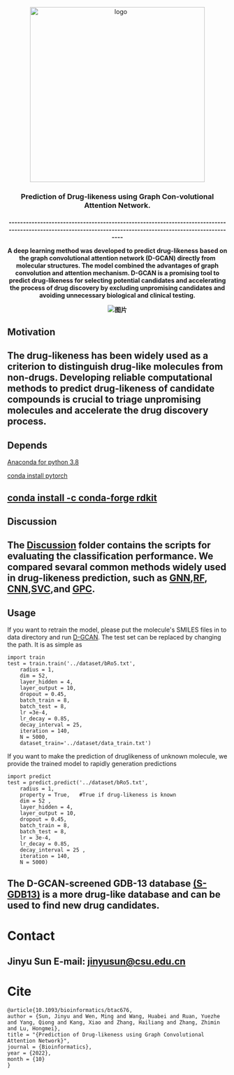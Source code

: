 <p align="center"><img src="https://user-images.githubusercontent.com/62410732/165705895-77c97081-7df2-402d-8199-29d1c33027d2.png" alt="logo" width="400px" /></p>
<h3 align="center">
<p> Prediction of Drug-likeness using Graph Con-volutional Attention Network.<br></h3>
<h4 align="center">
------------------------------------------------------------------------------------------------------------------------------------------------------------


A deep learning method was developed to predict **d**rug-likeness based on the **g**raph **c**onvolutional **a**ttention **n**etwork (D-GCAN) directly from molecular structures. The model combined the advantages of graph convolution and attention mechanism. D-GCAN is a promising tool to predict drug-likeness for selecting potential candidates and accelerating the process of drug discovery by excluding unpromising candidates and avoiding unnecessary biological and clinical testing. 



![图片](https://user-images.githubusercontent.com/62410732/143736741-05e00f97-b01c-4130-8faa-562b51c0a4b4.png)


## Motivation


The drug-likeness has been widely used as a criterion to distinguish drug-like molecules from non-drugs. Developing reliable computational methods to predict drug-likeness of candidate compounds is crucial to triage unpromising molecules and accelerate the drug discovery process.
------------------------------------------------------------------------------------------------------------------------------------------------------------

    
## Depends



[Anaconda for python 3.8](https://www.python.org/)

[conda install pytorch](https://pytorch.org/)

[conda install -c conda-forge rdkit](https://rdkit.org/)
------------------------------------------------------------------------------------------------------------------------------------------------------------

    
## Discussion



The [Discussion](https://github.com/JinYSun/D-GCAN/tree/main/Discussion) folder contains the scripts for evaluating the classification performance.  We compared sevaral common methods widely used in drug-likeness prediction, such as [GNN](https://github.com/JinYSun/D-GCAN/tree/main/Discussion/GNN.py),[RF](https://github.com/JinYSun/D-GCAN/tree/main/Discussion/GNN.py), [CNN](https://github.com/JinYSun/D-GCAN/tree/main/Discussion/RF.py),[SVC](https://github.com/JinYSun/D-GCAN/tree/main/Discussion/SVC.py),and [GPC](https://github.com/JinYSun/D-GCAN/tree/main/Discussion/GPC.py).
------------------------------------------------------------------------------------------------------------------------------------------------------------

    
## Usage



If you want to retrain the model, please put the molecule's SMILES files in to data directory and run [D-GCAN](https://github.com/JinYSun/D-GCAN/tree/main/DGCAN/DGCAN.py). The test set can be replaced by changing the path. It is as simple as

```
import train
test = train.train('../dataset/bRo5.txt',  
    radius = 1,         
    dim = 52,         
    layer_hidden = 4,  
    layer_output = 10, 
    dropout = 0.45,   
    batch_train = 8,   
    batch_test = 8,   
    lr =3e-4,          
    lr_decay = 0.85,   
    decay_interval = 25,
    iteration = 140,    
    N = 5000,           
    dataset_train='../dataset/data_train.txt') 
```

If you want to make the prediction of druglikeness of unknown molecule, we provide the trained model to rapidly generation predictions

```
import predict
test = predict.predict('../dataset/bRo5.txt',
    radius = 1,
    property = True,   #True if drug-likeness is known 
    dim = 52 ,
    layer_hidden = 4,
    layer_output = 10,
    dropout = 0.45,
    batch_train = 8,
    batch_test = 8,
    lr = 3e-4,
    lr_decay = 0.85,
    decay_interval = 25 ,
    iteration = 140,
    N = 5000)

```

The D-GCAN-screened GDB-13 database [(S-GDB13)](https://doi.org/10.5281/zenodo.7054367) is a more drug-like database and can be used to find new drug candidates.
------------------------------------------------------------------------------------------------------------------------------------------------------------

# Contact



Jinyu Sun E-mail: jinyusun@csu.edu.cn
------------------------------------------------------------------------------------------------------------------------------------------------------------

# Cite


	@article{10.1093/bioinformatics/btac676,
    author = {Sun, Jinyu and Wen, Ming and Wang, Huabei and Ruan, Yuezhe and Yang, Qiong and Kang, Xiao and Zhang, Hailiang and Zhang, Zhimin and Lu, Hongmei},
    title = "{Prediction of Drug-likeness using Graph Convolutional Attention Network}",
    journal = {Bioinformatics},
    year = {2022},
    month = {10}
    }
